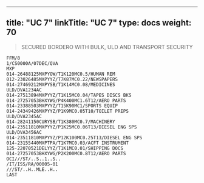
---
title: "UC 7"
linkTitle: "UC 7"
type: docs
weight: 70
---

> SECURED BORDERO WITH BULK, ULD AND TRANSPORT SECURITY

```
FFM/8
1/CS0000A/07DEC/QVA
MXP
014-26488125MXPYOW/T1K120MC0.5/HUMAN REM
012-23026485MXPYYZ/T7K87MC0.22/NEWSPAPERS
014-27469212MXPYSB/T1K14MC0.08/MEDICINES
ULD/DVA1234AC
014-27513894MXPYYZ/T1K15MC0.04/TAPES DISCS BKS
014-27257053BHXYWG/P4K400MC1.6T12/AERO PARTS
014-23388503MXPYYZ/T15K90MC1/SPORTS EQUIP
014-24349426MXPYYZ/P1K9MC0.05T10/TOILET PREPS
ULD/DVA2345AC
014-28241150CURYSB/T1K380MC0.7/MACHINERY
014-23511810MXPYYZ/P1K25MC0.06T13/DIESEL ENG SPS
ULD/DVA3456AC
014-23511810MXPYYZ/P12K100MC0.25T13/DIESEL ENG SPS
014-23155440MXPTPA/T1K7MC0.03/ACFT INSTRUMENT
125-22070521DELYYZ/T1K1MC0.01/SHIPPING DOCS
014-27257053BHXYWG/P2K200MC0.8T12/AERO PARTS
OCI///ST/..S..1..S..
/IT/ISS/RA/00005-01
///ST/..H..MLE..H..
LAST
```
